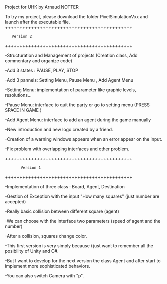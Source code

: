 
Project for UHK by Arnaud NOTTER

To try my project, please download the folder PixelSimulationVxx and launch after the executable file.
++++++++++++++++++++++++++++++++++++++++++++

       Version 2
++++++++++++++++++++++++++++++++++++++++++++

-Structuration and Management of projects (Creation class, Add commentary and organize code)

-Add 3 states : PAUSE, PLAY, STOP

-Add 3 pannels: Setting Menu, Pause Menu , Add Agent Menu

-Setting Menu: implementation of parameter like graphic levels, resolutions...

-Pause Menu: interface to quit the party or go to setting menu (PRESS SPACE IN GAME )

-Add Agent Menu: interface to add an agent during the game manually

-New introduction and new logo created by a friend.

-Creation of a warning windows appears when an error appear on the input.

-Fix problem with overlapping interfaces and other problem.

++++++++++++++++++++++++++++++++++++++++++++

           Version 1
++++++++++++++++++++++++++++++++++++++++++++

-Implementation of three class : Board, Agent, Destination

-Gestion of Exception with the input "How many squares" (just number are accepted)

-Really basic collision between different square (agent)

-We can choose with the interface two parameters (speed of agent and the number)

-After a collision, squares change color.

-This first version is very simply because i just want to remember all the posibility of Unity and C#.

-But I want to develop for the next version the class Agent and after start to implement more sophisticated behaviors.

-You can also switch Camera with "p".






